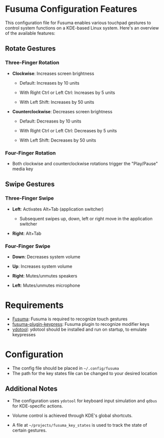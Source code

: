 # Fusuma Configuration Features

  

This configuration file for Fusuma enables various touchpad gestures to control system functions on a KDE-based Linux system. Here's an overview of the available features:

  

## Rotate Gestures


### Three-Finger Rotation

- **Clockwise**: Increases screen brightness

	- Default: Increases by 10 units

	- With Right Ctrl or Left Ctrl: Increases by 5 units

	- With Left Shift: Increases by 50 units

- **Counterclockwise**: Decreases screen brightness

	- Default: Decreases by 10 units

	- With Right Ctrl or Left Ctrl: Decreases by 5 units

	- With Left Shift: Decreases by 50 units

  

### Four-Finger Rotation

- Both clockwise and counterclockwise rotations trigger the "Play/Pause" media key

  

## Swipe Gestures


### Three-Finger Swipe

- **Left**: Activates Alt+Tab (application switcher)

	- Subsequent swipes up, down, left or right move in the application switcher

- **Right**: Alt+Tab
  

### Four-Finger Swipe

- **Down**: Decreases system volume

- **Up**: Increases system volume

- **Right**: Mutes/unmutes speakers

- **Left**: Mutes/unmutes microphone

  
# Requirements

- [Fusuma](https://github.com/iberianpig/fusuma): Fusuma is required to recognize touch gestures
- [fusuma-plugin-keypress](https://github.com/iberianpig/fusuma-plugin-keypress): Fusuma plugin to recognize modifier keys
- [ydotool](https://github.com/ReimuNotMoe/ydotool): ydotool should be installed and run on startup, to emulate keypresses


# Configuration

- The config file should be placed in `~/.config/fusuma`
- The path for the key states file can be changed to your desired location

## Additional Notes


- The configuration uses `ydotool` for keyboard input simulation and `qdbus` for KDE-specific actions.

- Volume control is achieved through KDE's global shortcuts.

- A file at `~/projects/fusuma_key_states` is used to track the state of certain gestures.